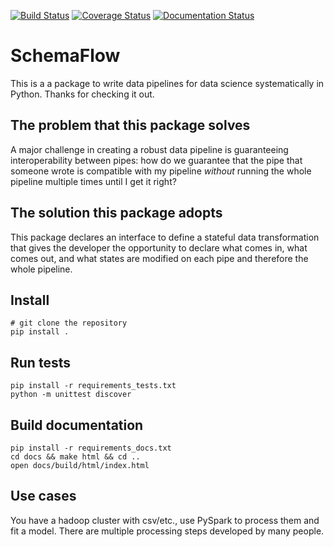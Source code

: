 [![Build Status](https://travis-ci.org/jorgecarleitao/schemaflow.svg?branch=master)](https://travis-ci.org/jorgecarleitao/schemaflow)
[![Coverage Status](https://coveralls.io/repos/github/jorgecarleitao/schemaflow/badge.svg)](https://coveralls.io/github/jorgecarleitao/schemaflow)
[![Documentation Status](https://readthedocs.org/projects/schemaflow/badge/?version=latest)](https://schemaflow.readthedocs.io/en/latest/?badge=latest)

# SchemaFlow

This is a a package to write data pipelines for data science systematically in Python.
Thanks for checking it out.

## The problem that this package solves

A major challenge in creating a robust data pipeline is guaranteeing interoperability between
pipes: how do we guarantee that the pipe that someone wrote is compatible
with my pipeline *without* running the whole pipeline multiple times until I get it right?

## The solution this package adopts
 
This package declares an interface to define a stateful data transformation that gives 
the developer the opportunity to declare what comes in, what comes out, and what states are modified
on each pipe and therefore the whole pipeline.

## Install 

    # git clone the repository
    pip install .

## Run tests

    pip install -r requirements_tests.txt
    python -m unittest discover

## Build documentation

    pip install -r requirements_docs.txt
    cd docs && make html && cd ..
    open docs/build/html/index.html

## Use cases

You have a hadoop cluster with csv/etc., use PySpark to process them
and fit a model. There are multiple processing steps developed by many people.
